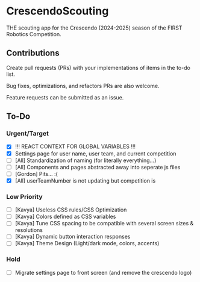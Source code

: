 # CrescendoScouting
THE scouting app for the Crescendo (2024-2025) season of the FIRST Robotics Competition.

## Contributions
Create pull requests (PRs) with your implementations of items in the to-do list.

Bug fixes, optimizations, and refactors PRs are also welcome.

Feature requests can be submitted as an issue.

## To-Do

### Urgent/Target
- [x] !!! REACT CONTEXT FOR GLOBAL VARIABLES !!!
- [x] Settings page for user name, user team, and current competition
- [ ] [All] Standardization of naming (for literally everything...)
- [ ] [All] Components and pages abstracted away into seperate js files
- [ ] [Gordon] Pits... :(
- [x] [All] userTeamNumber is not updating but competition is

### Low Priority
- [ ] [Kavya] Useless CSS rules/CSS Optimization
- [ ] [Kavya] Colors defined as CSS variables
- [ ] [Kavya] Tune CSS spacing to be compatible with several screen sizes & resolutions
- [ ] [Kavya] Dynamic button interaction responses
- [ ] [Kavya] Theme Design (Light/dark mode, colors, accents)

### Hold
- [ ] Migrate settings page to front screen (and remove the crescendo logo)
